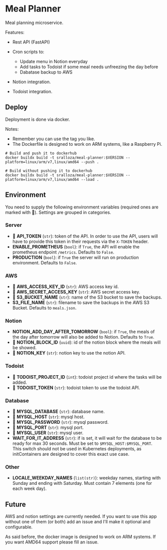 # Meal Planner

Meal planning microservice.

Features:

- Rest API (FastAPI)
- Cron scripts to:

  - Update menu in Notion everyday
  - Add tasks to Todoist if some meal needs unfreezing the day before
  - Dabatase backup to AWS

- Notion integration.
- Todoist integration.

## Deploy

Deployment is done via docker.

Notes:

- Remember you can use the tag you like.
- The Dockerfile is designed to work on ARM systems, like a Raspberry Pi.

```shell
# Build and push it to dockerhub
docker buildx build -t sralloza/meal-planner:$VERSION --platform=linux/arm/v7,linux/amd64 --push .

# Build without pushing it to dockerhub
docker buildx build -t sralloza/meal-planner:$VERSION --platform=linux/arm/v7,linux/amd64 --load .
```

## Environment

You need to supply the following environment variables (required ones are marked with 🚩). Settings are grouped in categories.

### Server

- 🚩 **API_TOKEN** (`str`): token of the API. In order to use the API, users will have to provide this token in their requests via the `X-TOKEN` header.
- **ENABLE_PROMETHEUS** (`bool`): if `True`, the API will enable the prometheus endpoint `/metrics`. Defaults to `False`.
- **PRODUCTION** (`bool`): if `True` the server will run on production environment. Defaults to `False`.

### AWS

- 🚩 **AWS_ACCESS_KEY_ID** (`str`): AWS access key id.
- 🚩 **AWS_SECRET_ACCESS_KEY** (`str`): AWS secret access key.
- 🚩 **S3_BUCKET_NAME** (`str`): name of the S3 bucket to save the backups.
- **S3_FILE_NAME** (`str`): filename to save the backups in the AWS S3 Bucket. Defaults to `meals.json`.

### Notion

- **NOTION_ADD_DAY_AFTER_TOMORROW** (`bool`): if `True`, the meals of the day after tomorrow will also be added to Notion. Defaults to `True`.
- 🚩 **NOTION_BLOCK_ID** (`uuid`): id of the notion block where the meals will be showed.
- 🚩 **NOTION_KEY** (`str`): notion key to use the notion API.

### Todoist

- 🚩 **TODOIST_PROJECT_ID** (`int`): todoist project id where the tasks will be added.
- 🚩 **TODOIST_TOKEN** (`str`): todoist token to use the todoist API.

### Database

- 🚩 **MYSQL_DATABASE** (`str`): database name.
- 🚩 **MYSQL_HOST** (`str`): mysql host.
- 🚩 **MYSQL_PASSWORD** (`str`): mysql password.
- 🚩 **MYSQL_PORT** (`str`): mysql port.
- 🚩 **MYSQL_USER** (`str`): mysql user.
- **WAIT_FOR_IT_ADDRESS** (`str`): if is set, it will wait for the database to be ready for max 30 seconds. Must be set to `$MYSQL_HOST:$MYSQL_PORT`. This switch should not be used in Kubernetes deployments, as initContainers are designed to cover this exact use case.

### Other

- **LOCALE_WEEKDAY_NAMES** (`list(str)`): weekday names, starting with Sunday and ending with Saturday. Must contain 7 elements (one for each week day).

## Future

AWS and notion settings are currently needed. If you want to use this app without one of them (or both) add an issue and I'll make it optional and configurable.

As said before, the docker image is designed to work on ARM systems. If you want AMD64 support please fill an issue.
